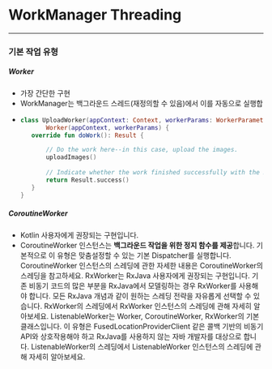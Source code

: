 # WorkManager Threading
---
### 기본 작업 유형
##### Worker
* 가장 간단한 구현
* WorkManager는 백그라운드 스레드(재정의할 수 있음)에서 이를 자동으로 실행합
* ```kotlin
  class UploadWorker(appContext: Context, workerParams: WorkerParameters):
         Worker(appContext, workerParams) {
     override fun doWork(): Result {

         // Do the work here--in this case, upload the images.
         uploadImages()
    
         // Indicate whether the work finished successfully with the Result
         return Result.success()
     }
  }
##### CoroutineWorker
* Kotlin 사용자에게 권장되는 구현입니다. 
* CoroutineWorker 인스턴스는 **백그라운드 작업을 위한 정지 함수를 제공**합니다. 기본적으로 이 유형은 맞춤설정할 수 있는 기본 Dispatcher를 실행합니다. CoroutineWorker 인스턴스의 스레딩에 관한 자세한 내용은 CoroutineWorker의 스레딩을 참고하세요.
RxWorker는 RxJava 사용자에게 권장되는 구현입니다. 기존 비동기 코드의 많은 부분을 RxJava에서 모델링하는 경우 RxWorker를 사용해야 합니다. 모든 RxJava 개념과 같이 원하는 스레딩 전략을 자유롭게 선택할 수 있습니다. RxWorker의 스레딩에서 RxWorker 인스턴스의 스레딩에 관해 자세히 알아보세요.
ListenableWorker는 Worker, CoroutineWorker, RxWorker의 기본 클래스입니다. 이 유형은 FusedLocationProviderClient 같은 콜백 기반의 비동기 API와 상호작용해야 하고 RxJava를 사용하지 않는 자바 개발자를 대상으로 합니다. ListenableWorker의 스레딩에서 ListenableWorker 인스턴스의 스레딩에 관해 자세히 알아보세요.
